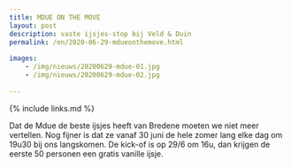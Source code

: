 ```yaml
---
title: MDUE ON THE MOVE
layout: post
description: vaste ijsjes-stop bij Veld & Duin
permalink: /en/2020-06-29-mdueonthemove.html
    
images: 
    - /img/nieuws/20200629-mdue-01.jpg
    - /img/nieuws/20200629-mdue-02.jpg
    
---
```


{% include links.md %}

Dat de Mdue de beste ijsjes heeft van Bredene moeten we niet meer vertellen. Nog fijner is dat ze vanaf 30 juni de hele zomer lang elke dag om 19u30 bij ons langskomen. 
De kick-of is op 29/6 om 16u, dan krijgen de eerste 50 personen een gratis vanille ijsje.





